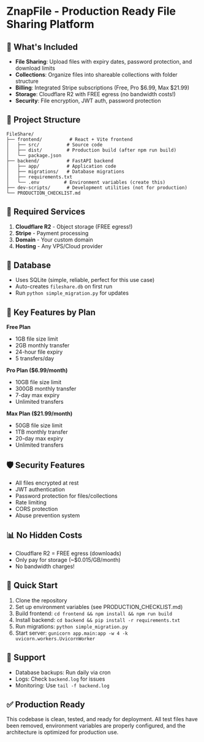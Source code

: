 # ZnapFile - Production Ready File Sharing Platform

## 🚀 What's Included

- **File Sharing**: Upload files with expiry dates, password protection, and download limits
- **Collections**: Organize files into shareable collections with folder structure
- **Billing**: Integrated Stripe subscriptions (Free, Pro $6.99, Max $21.99)
- **Storage**: Cloudflare R2 with FREE egress (no bandwidth costs!)
- **Security**: File encryption, JWT auth, password protection

## 📁 Project Structure

```
FileShare/
├── frontend/          # React + Vite frontend
│   ├── src/          # Source code
│   ├── dist/         # Production build (after npm run build)
│   └── package.json
├── backend/          # FastAPI backend
│   ├── app/          # Application code
│   ├── migrations/   # Database migrations
│   ├── requirements.txt
│   └── .env         # Environment variables (create this)
├── dev-scripts/      # Development utilities (not for production)
└── PRODUCTION_CHECKLIST.md

```

## 🔑 Required Services

1. **Cloudflare R2** - Object storage (FREE egress!)
2. **Stripe** - Payment processing
3. **Domain** - Your custom domain
4. **Hosting** - Any VPS/Cloud provider

## 💾 Database

- Uses SQLite (simple, reliable, perfect for this use case)
- Auto-creates `fileshare.db` on first run
- Run `python simple_migration.py` for updates

## 🎯 Key Features by Plan

**Free Plan**
- 1GB file size limit
- 2GB monthly transfer
- 24-hour file expiry
- 5 transfers/day

**Pro Plan ($6.99/month)**
- 10GB file size limit  
- 300GB monthly transfer
- 7-day max expiry
- Unlimited transfers

**Max Plan ($21.99/month)**
- 50GB file size limit
- 1TB monthly transfer
- 20-day max expiry
- Unlimited transfers

## 🛡️ Security Features

- All files encrypted at rest
- JWT authentication
- Password protection for files/collections
- Rate limiting
- CORS protection
- Abuse prevention system

## 📊 No Hidden Costs

- Cloudflare R2 = FREE egress (downloads)
- Only pay for storage (~$0.015/GB/month)
- No bandwidth charges!

## 🚦 Quick Start

1. Clone the repository
2. Set up environment variables (see PRODUCTION_CHECKLIST.md)
3. Build frontend: `cd frontend && npm install && npm run build`
4. Install backend: `cd backend && pip install -r requirements.txt`
5. Run migrations: `python simple_migration.py`
6. Start server: `gunicorn app.main:app -w 4 -k uvicorn.workers.UvicornWorker`

## 📝 Support

- Database backups: Run daily via cron
- Logs: Check `backend.log` for issues
- Monitoring: Use `tail -f backend.log`

## ✅ Production Ready

This codebase is clean, tested, and ready for deployment. All test files have been removed, environment variables are properly configured, and the architecture is optimized for production use.